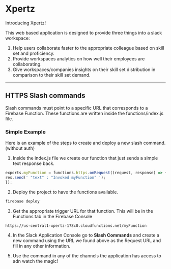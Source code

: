 # Xpertz

Introducing Xpertz!

This web based application is designed to provide three things into a slack workspace:

 1. Help users collaborate faster to the appropriate colleague based on skill set and proficiency.
 2. Provide workspaces analytics on how well their employees are collaborating.
 3. Give workspaces/companies insights on their skill set distribution in comparison to their skill set demand.

***

## HTTPS Slash commands

Slash commands must point to a specific URL that corresponds to a Firebase Function. These functions are written inside the functions/index.js file.

### Simple Example

Here is an example of the steps to create and deploy a new slash command. (without auth)

1. Inside the index.js file we create our function that just sends a simple text response back.
```javascript
exports.myFunction = functions.https.onRequest((request, response) => {
res.send(' "text" : "Invoked myFunction" ');
});
```
2. Deploy the project to have the functions available.

```bash
firebase deploy
```

3. Get the appropriate trigger URL for that function. This will be in the Functions tab in the Firebase Console

```
https://us-central1-xpertz-178c0.cloudfunctions.net/myFunction
```

4. In the Slack Application Console go to **Slash Commands** and create a new command using the URL we found above as the Request URL and fill in any other information.

5. Use the command in any of the channels the application has access to adn watch the magic!
